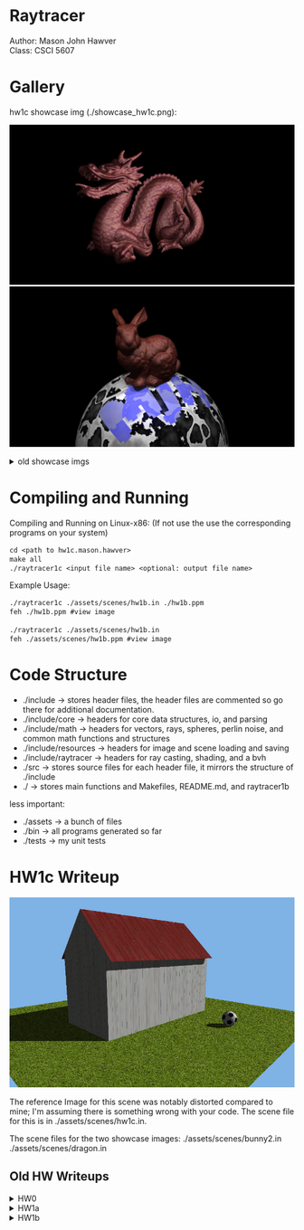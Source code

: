 
# Raytracer 

Author: Mason John Hawver \
Class: CSCI 5607

# Gallery

hw1c showcase img (./showcase_hw1c.png): 

![hw1c 2 showcase](./assets/gallery/showcase_1c2.png)
![hw1c 1 showcase](./assets/gallery/showcase_1c1.png)


<details>
  <summary> old showcase imgs </summary>

![hw1b showcase](./assets/gallery/hw1b_final.png)
![hw1a showcase](./assets/gallery/hw1a_final2.png)
![hw00 showcase](./assets/gallery/hw0_final.png)

</details>

# Compiling and Running

Compiling and Running on Linux-x86: (If not use the use the corresponding programs on your system)
```
cd <path to hw1c.mason.hawver>
make all
./raytracer1c <input file name> <optional: output file name>
``` 

Example Usage:
```
./raytracer1c ./assets/scenes/hw1b.in ./hw1b.ppm
feh ./hw1b.ppm #view image

./raytracer1c ./assets/scenes/hw1b.in 
feh ./assets/scenes/hw1b.ppm #view image
```

# Code Structure

 * ./include -> stores header files, the header files are commented so go there for additional documentation.
 * ./include/core -> headers for core data structures, io, and parsing
 * ./include/math -> headers for vectors, rays, spheres, perlin noise, and common math functions and structures
 * ./include/resources -> headers for image and scene loading and saving
 * ./include/raytracer -> headers for ray casting, shading, and a bvh
 * ./src -> stores source files for each header file, it mirrors the structure of ./include
 * ./ -> stores main functions and Makefiles, README.md, and raytracer1b
 
 less important:

 * ./assets -> a bunch of files 
 * ./bin -> all programs generated so far
 * ./tests -> my unit tests

# HW1c Writeup


![hw1c test img](./assets/hw1c_imgs/hw1c.png)

The reference Image for this scene was notably distorted compared to mine; I'm assuming there is something wrong with your code. The scene file for this is in ./assets/scenes/hw1c.in.

The scene files for the two showcase images: ./assets/scenes/bunny2.in ./assets/scenes/dragon.in

## Old HW Writeups

<details>
  <summary>HW0</summary>
  
# HW0 writeup

hw0_final.ppm is the image I'm turning in for assignment 0. hw0_alt.ppm is another image my program produced using the alt settings commented in assets/hw0.in.

hw0.c holds the main function for assignment 0. It first loads a scene from assets/hw0.in. it Then loads an image from assets/initials.ppm. it Then creates an image using the scene parameters and perlin noise. And finally it mixes the image I loaded with the generated image, and saves the result to assets/hw0.ppm

</details>


<details>
  <summary>HW1a</summary>

# HW1a Writeup

1) How does the apparent rotation of the scene with respect to the viewpoint change with changes in the direction of the ‘up’ vector?

When the up vector's projection on the plane normal to the view direction is rotated the apparent rotation is also rotated with it linearly. This can be seen in image 1 and 2 when image 2 up vector is moved on the x axis to rotate the image.

![Distorted](./assets/hw1a_imgs/unrot.png)

params:
* eye      0.0 -10.0 -10.0
* viewdir  0.0 1.0 1.0
* updir    0.25 1.0 0.0
* vfov     60.0

![Distorted](./assets/hw1a_imgs/60fov.png)

params:
* eye      0.0 -10.0 -10.0
* viewdir  0.0 1.0 1.0
* updir    0.25 1.0 0.0
* vfov     60.0

2)  How do changes in the field of view settings affect the appearance of the scene in your rendered image?

Decresing the fov zooms in the image, this can be seen in the first to images when the fov is decreased from 90 in img 2 to 60 in image 1. Increasing the fov distorts the image this can be seen in the last image where I drastically increave the fov to 120 and move the eye closser so it can be seen clearer.

![Distorted](./assets/hw1a_imgs/60fov.png)

params:
* eye      0.0 -10.0 -10.0
* viewdir  0.0 1.0 1.0
* updir    0.25 1.0 0.0
* vfov     60.0


![Distorted](./assets/hw1a_imgs/90fov.png)

params:
* eye      0.0 -10.0 -10.0
* viewdir  0.0 1.0 1.0
* updir    0.25 1.0 0.0
* vfov     90.0


![Distorted](./assets/hw1a_imgs/distorted.png)

params:
* eye      0.0 -3.0 -3.0
* viewdir  0.0 1.0 1.0
* updir    0.25 1.0 0.0
* vfov     120.0

3) How can the viewing parameters (e.g. the camera location, field of view settings, …) be adjusted to achieve a less exaggerated vs more exaggerated amount of apparent perspective distortion in your image?

If you get really close to the objects and increase the fov it distorts the image and becomes more exagerated as you get closer and as the fov aproached 180, this can be seen in the images bellow.

![Distorted](./assets/hw1a_imgs/distorted.png)

params:
* eye      0.0 -3.0 -3.0
* viewdir  0.0 1.0 1.0
* updir    0.25 1.0 0.0
* vfov     120.0

![Distorted](./assets/hw1a_imgs/more_distorted.png)

params:
* eye      0.0 -2.0 -2.0
* viewdir  0.0 1.0 1.0
* updir    0.25 1.0 0.0
* vfov     150.0

![Distorted](./assets/hw1a_imgs/wtf_distorted.png)

params:
* eye      0.0 -1.0 -1.0 #inside the blue sphere and see the other intersected inside
* viewdir  0.0 1.0 1.0
* updir    0.25 1.0 0.0
* vfov     179.0
</details>


<details>
  <summary>HW1b</summary>


# HW1b Extra credit
  
**Depth Cueing**:

![depth cue](./assets/hw1b_imgs/img15.png)

depthcueing 0 0 0 1 .05 100 40

**Attenuated Lights**:

![att lights](./assets/hw1b_imgs/img16.png)

attlight 0 20 20   1  1 1 1  1 .001 .001 \
attlight 0 20 200   1  1 1 1  1 .001 .001 \
attlight 200 20 200   1  1 1 1  1 .001 .001 \
attlight -200 20 200   1  1 1 1  1 .001 .001

# HW1b Writeup

1:

**Ambient Reflection**: \
low values of ka produce materials that absorb more light making them appear darker. This is suitable for matte surfaces like clay or chalk.

![low ka](./assets/hw1b_imgs/img1.png)

mtlcolor 0.4 0.0 1.0  1 1 1  0.0 0.8 0.2  10

high values of ka produce brighter objects that scatter more light. This is suitable for metallic objects.

![high ka](./assets/hw1b_imgs/img2.png)

mtlcolor 0.4 0.0 1.0  1 1 1  0.6 0.1 0.3 100

**Diffuse Reflection**: \
low values of kd produce rough objects that are less likely to scatter light in all directions. This is suitable for plastics and other rough surfaces.

![low kd](./assets/hw1b_imgs/img3.png)

mtlcolor 0.4 0.0 1.0  1 1 1  0.8 0.1 0.1 10

high values of kd produce rough objects that are less likely to scatter light in all directions. This is good for paper.

![high kd](./assets/hw1b_imgs/img4.png)

mtlcolor 0.4 0.0 1.0  1 1 1  0.1 0.6 0.3 10

**Specular Reflection**: \
low values of ks produce materials that have less sharp highlights. This is suitable for materials like wood or clay.

![low ks](./assets/hw1b_imgs/img5.png)

mtlcolor 0.4 0.0 1.0  1 1 1  0.5 0.5 0.0 30

high values of ks produce materials with strong specular highlights. This is suitable for polished metals. 

![high ks](./assets/hw1b_imgs/img6.png)

mtlcolor 0.4 0.0 1.0  1 1 1  0.1 0.2 0.7 300

**Specular Exponent**: \
low n values produce broad diffuse highlights which is good for materials like skin and some fabrics.

![low n](./assets/hw1b_imgs/img7.png)

mtlcolor 0.4 0.0 1.0  1 1 1  0.4 0.2 0.4 2

high n value create tight, sharp highlights. This is suitable for materials like polished metals or ceramics.

![high n](./assets/hw1b_imgs/img8.png)

mtlcolor 0.4 0.0 1.0  1 1 1  0.25 0.25 0.5 100

**Diffuse Color**:

The diffuse color controls the base color of the object.

![dc](./assets/hw1b_imgs/img9.png)

mtlcolor 0.4 0.7 1.0  1 1 1  0.25 0.25 0.5 10

**Specular Color**:

The specular color controls the color of specular highlights independent of the diffuse color.

![dc](./assets/hw1b_imgs/img10.png)

mtlcolor 0.4 0.7 1.0  .7 .4 .1  0.25 0.25 0.5 10

**Shortcomings of Blinn-Phong**: \
The Blinn-Phong model can't represent translucent materials, sub-surface scattering, volumetric objects, or the fresnel effect - to just name a few.


**Point vs Directional Lights**: \
A point light is a finite distance away from every point in the scene v.s. a directional light is infinitely far away and is only described by its direction. A directional light is more suitable for representing the sun where points lights are used to mimic light bulbs.

eye      0 20 0 \
sphere   0.0 0.0 20.0 10.0

![point](./assets/hw1b_imgs/img11.png)

light 20 20 20   1 1 1 1

![directional](./assets/hw1b_imgs/img12.png)

light -1 -1 0   0 1 1 1

When the point light is placed close to an object its shadow is warped on the surface, where the directional light almost seems to paint a perfect circle onto the surface.

**Multiple Lights**:
multiple lights force shadows to be mixed, currently this is done additively. It also forces the scene to be overall damper so when two lights overlap the result can be shown without overloading the light intensity.

![directional](./assets/hw1b_imgs/img13.png)

light 20 20 20   1 .33 .33 .33 \
light -20 20 20  1 .33 .33 .33 \
light 0 20 20    1 .33 .33 .33 

</details>